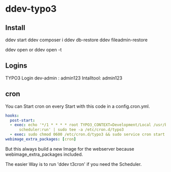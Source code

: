 # ddev-typo3

## Install
ddev start
ddev composer i
ddev db-restore
ddev fileadmin-restore

ddev open 
or 
ddev open -t

## Logins
TYPO3 Login
dev-admin : admin123
Intalltool: admin123

## cron

You can Start cron on every Start with this code in a config.cron.yml.

```yaml
hooks:
  post-start:
  - exec: echo '*/1 * * * * root TYPO3_CONTEXT=Development/Local /usr/bin/php /var/www/html/public/typo3/sysext/core/bin/typo3
      scheduler:run' | sudo tee -a /etc/cron.d/typo3
  - exec: sudo chmod 0600 /etc/cron.d/typo3 && sudo service cron start
webimage_extra_packages: [cron]
```

But this always build a new Image for the webserver because webimage_extra_packages included. 

The easier Way is to run 'ddev t3cron' if you need the Scheduler.